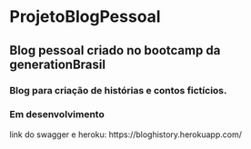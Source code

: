 # ProjetoBlogPessoal

## Blog pessoal criado no bootcamp da generationBrasil
### Blog para criação de histórias e contos fictícios.

### Em desenvolvimento

<div>
link do swagger e heroku: https://bloghistory.herokuapp.com/
<div>

